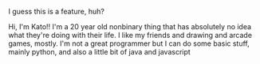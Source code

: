 I guess this is a feature, huh?

Hi, I'm Kato!! I'm a 20 year old nonbinary thing that has absolutely no idea what they're doing with their life. I like my friends and drawing and arcade games, mostly. I'm not a great programmer but I can do some basic stuff, mainly python, and also a little bit of java and javascript

<!---
KatoGalaxy/KatoGalaxy is a ✨ special ✨ repository because its `README.md` (this file) appears on your GitHub profile.
You can click the Preview link to take a look at your changes.
--->
